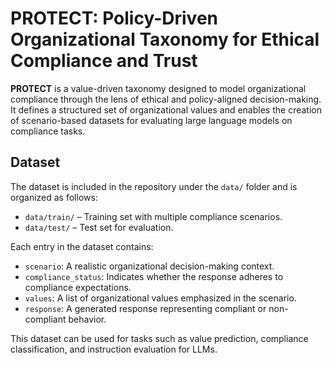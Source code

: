 # PROTECT: Policy-Driven Organizational Taxonomy for Ethical Compliance and Trust

**PROTECT** is a value-driven taxonomy designed to model organizational compliance through the lens of ethical and policy-aligned decision-making. It defines a structured set of organizational values and enables the creation of scenario-based datasets for evaluating large language models on compliance tasks.

## Dataset

The dataset is included in the repository under the `data/` folder and is organized as follows:

* `data/train/` – Training set with multiple compliance scenarios.
* `data/test/` – Test set for evaluation.

Each entry in the dataset contains:

* `scenario`: A realistic organizational decision-making context.
* `compliance_status`: Indicates whether the response adheres to compliance expectations.
* `values`: A list of organizational values emphasized in the scenario.
* `response`: A generated response representing compliant or non-compliant behavior.

This dataset can be used for tasks such as value prediction, compliance classification, and instruction evaluation for LLMs.